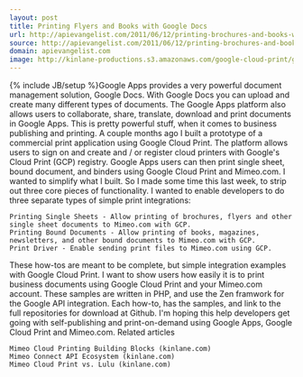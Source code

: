 ```yaml
---
layout: post
title: Printing Flyers and Books with Google Docs
url: http://apievangelist.com/2011/06/12/printing-brochures-and-books-with-google-docs/
source: http://apievangelist.com/2011/06/12/printing-brochures-and-books-with-google-docs/
domain: apievangelist.com
image: http://kinlane-productions.s3.amazonaws.com/google-cloud-print/google-cloud-print-2.png
---
```

{% include JB/setup %}Google Apps provides a very powerful document management solution, Google Docs.
With Google Docs you can upload and create many different types of documents. The Google Apps platform also allows users to collaborate, share, translate, download and print documents in Google Apps. This is pretty powerful stuff, when it comes to business publishing and printing.
A couple months ago I built a prototype of a commercial print application using Google Cloud Print.  The platform allows users to sign on and create and / or register cloud printers with Google's Cloud Print (GCP) registry.  Google Apps users can then print single sheet, bound document, and binders using Google Cloud Print and Mimeo.com.
I wanted to simplify what I built. So I made some time this last week, to strip out three core pieces of functionality.  I wanted to enable developers to do three separate types of simple print integrations:

	Printing Single Sheets - Allow printing of brochures, flyers and other single sheet documents to Mimeo.com with GCP.
	Printing Bound Documents - Allow printing of books, magazines, newsletters, and other bound documents to Mimeo.com with GCP.
	Print Driver - Enable sending print files to Mimeo.com using GCP.

These how-tos are meant to be complete, but simple integration examples with Google Cloud Print.
I want to show users how easily it is to print business documents using Google Cloud Print and your Mimeo.com account.
These samples are written in PHP, and use the Zen framwork for the Google API integration.
Each how-to, has the samples, and link to the full repositories for download at Github.  I'm hoping this help developers get going with self-publishing and print-on-demand using Google Apps, Google Cloud Print and Mimeo.com.
Related articles

	Mimeo Cloud Printing Building Blocks (kinlane.com)
	Mimeo Connect API Ecosystem (kinlane.com)
	Mimeo Cloud Print vs. Lulu (kinlane.com)

